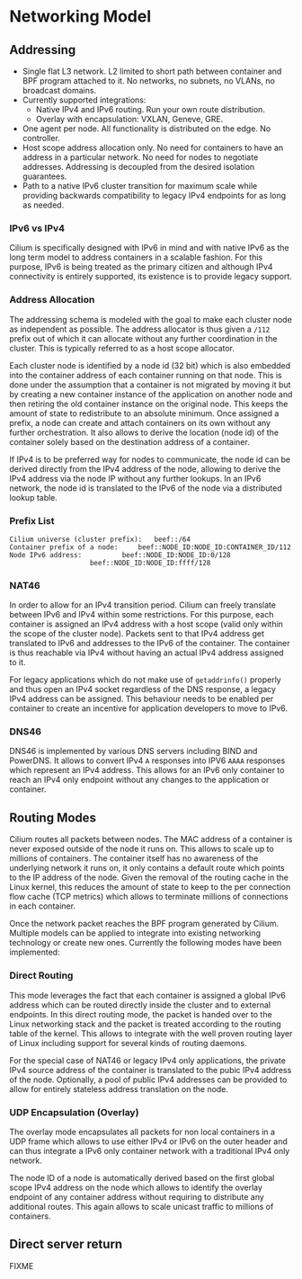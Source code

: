 # Networking Model

## Addressing

* Single flat L3 network. L2 limited to short path between container and BPF
  program attached to it. No networks, no subnets, no VLANs, no broadcast
  domains.
* Currently supported integrations:
  * Native IPv4 and IPv6 routing. Run your own route distribution.
  * Overlay with encapsulation: VXLAN, Geneve, GRE.
* One agent per node. All functionality is distributed on the edge.
  No controller.
* Host scope address allocation only. No need for containers to have an
  address in a particular network. No need for nodes to negotiate
  addresses. Addressing is decoupled from the desired isolation guarantees.
* Path to a native IPv6 cluster transition for maximum scale while providing
  backwards compatibility to legacy IPv4 endpoints for as long as needed.

### IPv6 vs IPv4

Cilium is specifically designed with IPv6 in mind and with native IPv6 as
the long term model to address containers in a scalable fashion. For this
purpose, IPv6 is being treated as the primary citizen and although IPv4
connectivity is entirely supported, its existence is to provide legacy
support.

### Address Allocation

The addressing schema is modeled with the goal to make each cluster node as
independent as possible. The address allocator is thus given a `/112` prefix
out of which it can allocate without any further coordination in the cluster.
This is typically referred to as a host scope allocator.

Each cluster node is identified by a node id (32 bit) which is also embedded
into the container address of each container running on that node. This is
done under the assumption that a container is not migrated by moving it but
by creating a new container instance of the application on another node and
then retiring the old container instance on the original node. This keeps
the amount of state to redistribute to an absolute minimum. Once assigned a
prefix, a node can create and attach containers on its own without any
further orchestration. It also allows to derive the location (node id) of the
container solely based on the destination address of a container.

If IPv4 is to be preferred way for nodes to communicate, the node id can be
derived directly from the IPv4 address of the node, allowing to derive the
IPv4 address via the node IP without any further lookups. In an IPv6 network,
the node id is translated to the IPv6 of the node via a distributed lookup
table.

### Prefix List

```
Cilium universe (cluster prefix):	beef::/64
Container prefix of a node:		beef::NODE_ID:NODE_ID:CONTAINER_ID/112
Node IPv6 address:			beef::NODE_ID:NODE_ID:0/128
					beef::NODE_ID:NODE_ID:ffff/128
```

### NAT46

In order to allow for an IPv4 transition period. Cilium can freely translate
between IPv6 and IPv4 within some restrictions. For this purpose, each
container is assigned an IPv4 address with a host scope (valid only within
the scope of the cluster node). Packets sent to that IPv4 address get
translated to IPv6 and addresses to the IPv6 of the container. The container
is thus reachable via IPv4 without having an actual IPv4 address assigned to
it.

For legacy applications which do not make use of `getaddrinfo()` properly
and thus open an IPv4 socket regardless of the DNS response, a legacy IPv4
address can be assigned. This behaviour needs to be enabled per container
to create an incentive for application developers to move to IPv6.

### DNS46

DNS46 is implemented by various DNS servers including BIND and PowerDNS. It
allows to convert IPv4 `A` responses into IPV6 `AAAA` responses which
represent an IPv4 address. This allows for an IPv6 only container to reach
an IPv4 only endpoint without any changes to the application or container.

## Routing Modes

Cilium routes all packets between nodes. The MAC address of a container is
never exposed outside of the node it runs on. This allows to scale up to
millions of containers. The container itself has no awareness of the
underlying network it runs on, it only contains a default route which
points to the IP address of the node. Given the removal of the routing
cache in the Linux kernel, this reduces the amount of state to keep to the
per connection flow cache (TCP metrics) which allows to terminate millions
of connections in each container.

Once the network packet reaches the BPF program generated by Cilium.
Multiple models can be applied to integrate into existing networking
technology or create new ones. Currently the following modes have been
implemented:

### Direct Routing

This mode leverages the fact that each container is assigned a global IPv6
address which can be routed directly inside the cluster and to external
endpoints. In this direct routing mode, the packet is handed over to the
Linux networking stack and the packet is treated according to the routing
table of the kernel. This allows to integrate with the well proven routing
layer of Linux including support for several kinds of routing daemons.

For the special case of NAT46 or legacy IPv4 only applications, the private
IPv4 source address of the container is translated to the pubic IPv4 address
of the node. Optionally, a pool of public IPv4 addresses can be provided to
allow for entirely stateless address translation on the node.

### UDP Encapsulation (Overlay)

The overlay mode encapsulates all packets for non local containers in a UDP
frame which allows to use either IPv4 or IPv6 on the outer header and can
thus integrate a IPv6 only container network with a traditional IPv4 only
network.

The node ID of a node is automatically derived based on the first global
scope IPv4 address on the node which allows to identify the overlay endpoint
of any container address without requiring to distribute any additional
routes. This again allows to scale unicast traffic to millions of containers.

## Direct server return

FIXME
